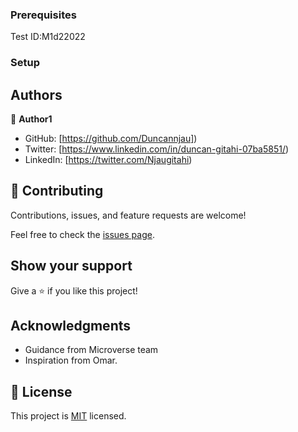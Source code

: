 ### Prerequisites
Test ID:M1d22022

### Setup

## Authors

👤 **Author1**

- GitHub: [https://github.com/Duncannjau])
- Twitter: [https://www.linkedin.com/in/duncan-gitahi-07ba5851/)
- LinkedIn: [https://twitter.com/Njaugitahi)


## 🤝 Contributing

Contributions, issues, and feature requests are welcome!

Feel free to check the [issues page](../../issues/).

## Show your support

Give a ⭐️ if you like this project!

## Acknowledgments

- Guidance from Microverse team
- Inspiration from Omar.



## 📝 License

This project is [MIT](./MIT.md) licensed.